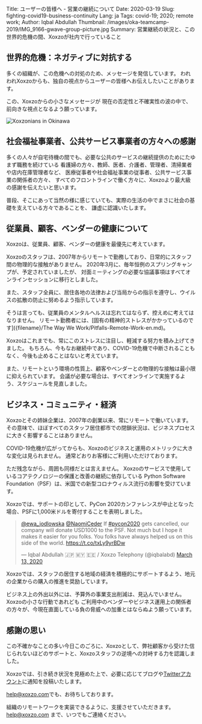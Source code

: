 Title: ユーザーの皆様へ - 営業の継続について
Date: 2020-03-19
Slug: fighting-covid19-business-continuity
Lang: ja
Tags: covid-19; 2020; remote work;
Author: Iqbal Abdullah 
Thumbnail: /images/oka-teamcamp-2019/IMG_9166-gwave-group-picture.jpg
Summary: 営業継続の状況と、この世界的危機の間、Xoxzoが社内で行っていること

## 世界的危機：ネガティブに対抗する

多くの組織が、この危機への対処のため、メッセージを発信しています。
われわれXoxzoからも、独自の視点からユーザーの皆様へお伝えしたいことがあります。

この、Xoxzoからの小さなメッセージが 現在の否定性と不確実性の波の中で、前向きな視点となるよう願っています。

![Xoxzonians in Okinawa](/images/oka-teamcamp-2019/IMG_9071-syuri-jo.jpg)

## 社会福祉事業者、公共サービス事業者の方々への感謝

多くの人々が自宅待機の間でも、必要な公共のサービスの継続提供のためにたゆまず職務を続けている
看護婦の方々、教師、医者、介護者、管理者、清掃業者や店内在庫管理者など、
医療従事者や社会福祉事業の従事者、公共サービス事業の関係者の方々、
すべてのフロントラインで働く方々に、Xoxzoより最大級の感謝を伝えたいと思います。

普段、そこにあって当然の様に感じていても、実際の生活の中でまさに社会の基礎を支えている方々であることを、
謙虚に認識いたします。


## 従業員、顧客、ベンダーの健康について

Xoxzoは、従業員、顧客、ベンダーの健康を最優先に考えています。

Xoxzoのスタッフは、2007年からリモートで勤務しており、日常的にスタッフ間の物理的な接触がありません。 
2020年3月に、毎年恒例のスプリングキャンプが、予定されていましたが、
対面ミーティングの必要な協議事項はすべてオンラインセッションに移行としました。

また、スタッフ全員に、居住各地の法律および当局からの指示を遵守し、ウイルスの拡散の防止に努めるよう指示しています。

そうは言っても、従業員のメンタルヘルスは忘れてはならず、控えめに考えてはなりません。 
リモート勤務者には、[固有の精神的ストレスがかかっているのです]({filename}/The Way We Work/Pitfalls-Remote-Work-en.md)。

Xoxzoはこれまでも、常にこのストレスに注目し、軽減する努力を積み上げてきました。
もちろん、今もなお継続中であり、COVID-19危機で中断されることもなく、今後も止めることはないと考えています。

また、リモートという環境の性質上、顧客やベンダーとの物理的な接触は最小限に抑えられています。 
会議が必要な場合は、すべてオンラインで実施するよう、スケジュールを見直しました。

## ビジネス・コミュニティ・経済

Xoxzoとその姉妹企業は、2007年の創業以来、常にリモートで働いています。
その意味で、ほぼすべてのスタッフ居住都市での閉鎖状況は、ビジネスプロセスに大きく影響することはありません。

COVID-19危機が広がってからも、Xoxzoのビジネスと運用のメトリックに大きな変化は見られません。 
通常どおりお客様にご利用いただけております。

ただ残念ながら、周囲も同様だとは言えません。 
Xoxzoのサービスで使用しているコアテクノロジーの保護と改善の継続に依存している
Python Software Foundation（PSF）は、米国での新型コロナウィルス流行の影響を受けています。

Xoxzoでは、サポートの印として、PyCon 2020カンファレンスが中止となった場合、PSFに1,000米ドルを寄付することを表明しました。

<blockquote class="twitter-tweet"><p lang="en" dir="ltr"><a href="https://twitter.com/ewa_jodlowska?ref_src=twsrc%5Etfw">@ewa_jodlowska</a> <a href="https://twitter.com/NaomiCeder?ref_src=twsrc%5Etfw">@NaomiCeder</a> If <a href="https://twitter.com/hashtag/pycon2020?src=hash&amp;ref_src=twsrc%5Etfw">#pycon2020</a> gets cancelled, our company will donate USD1000 to the PSF. Not much but I hope it makes it easier for you folks. You folks have always helped us on this side of the world. <a href="https://t.co/txLy9yrBDw">https://t.co/txLy9yrBDw</a></p>&mdash; Iqbal Abdullah 🇯🇵 🇲🇾 🇪🇪 / Xoxzo Telephony (@iqbalabd) <a href="https://twitter.com/iqbalabd/status/1238477812077441024?ref_src=twsrc%5Etfw">March 13, 2020</a></blockquote> <script async src="https://platform.twitter.com/widgets.js" charset="utf-8"></script>


Xoxzoでは、スタッフの居住する地域の経済を積極的にサポートするよう、地元の企業からの購入の推進を奨励しています。

ビジネス上の外出以外には、予算外の事業支出削減は、見込んでいません。Xoxzoの小さな行動であれども ご利用中のベンダーやビジネス運用上の関係者の方々が、今現在直面している負の脅威への加重とはならぬよう願っています。

## 感謝の思い

この不確かなことの多い今日このごろに、Xoxzoとして、弊社顧客から受けた信じられないほどのサポートと、Xoxzoスタッフの逆境への対峙する力を認識しました。

Xoxzoでは、引き続き状況を見極めた上で、必要に応じてブログや[Twitterアカウント](https://twitter.com/xoxzocom)に通知を投稿いたします。

[help@xoxzo.com](mailto:help@xoxzo.com)でも、お待ちしております。

組織のリモートワークを実装できるように、支援させていただきます。 [help@xoxzo.com](mailto:help@xoxzo.com) まで、いつでもご連絡ください。
